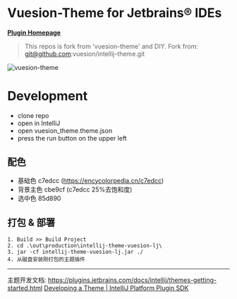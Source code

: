 # Vuesion-Theme for Jetbrains® IDEs

**[Plugin Homepage](https://plugins.jetbrains.com/plugin/12226-vuesion-theme)**

> This repos is fork from 'vuesion-theme' and DIY.
> Fork from: git@github.com:vuesion/intellij-theme.git

![vuesion-theme](https://user-images.githubusercontent.com/1667598/55831298-0fda9400-5b13-11e9-8780-9ada6dd764cf.png)


# Development
- clone repo
- open in IntelliJ
- open vuesion_theme.theme.json
- press the run button on the upper left


## 配色

- 基础色  c7edcc (https://encycolorpedia.cn/c7edcc)
- 背景主色  cbe9cf (c7edcc 25%去饱和度)
- 选中色  85d890

## 打包 & 部署

```
1. Build >> Build Project
2. cd .\out\production\intellij-theme-vuesion-lj\
3. jar -cf intellij-theme-vuesion-lj.jar ./
4. 从磁盘安装刚打包的主题插件
```

---

主题开发文档: 
https://plugins.jetbrains.com/docs/intellij/themes-getting-started.html
[Developing a Theme | IntelliJ Platform Plugin SDK](https://plugins.jetbrains.com/docs/intellij/developing-themes.html)